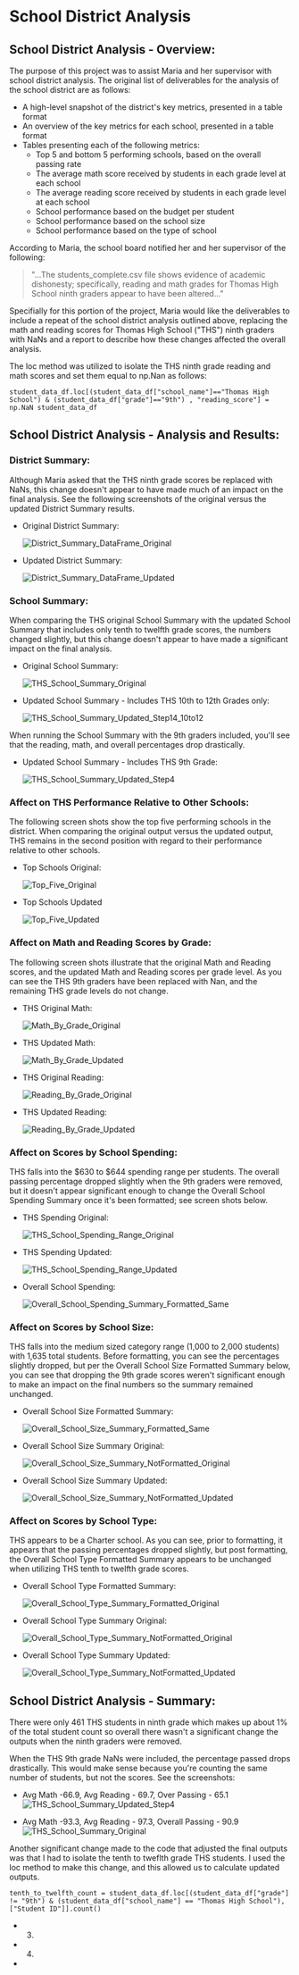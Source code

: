 # **School District Analysis**

##  **School District Analysis - Overview:** 
The purpose of this project was to assist Maria and her supervisor with school district analysis.  The original list of deliverables for the analysis of the school district are as follows: 
- A high-level snapshot of the district's key metrics, presented in a table format
- An overview of the key metrics for each school, presented in a table format
- Tables presenting each of the following metrics:
  - Top 5 and bottom 5 performing schools, based on the overall passing rate
  - The average math score received by students in each grade level at each school
  - The average reading score received by students in each grade level at each school
  - School performance based on the budget per student
  - School performance based on the school size 
  - School performance based on the type of school

According to Maria, the school board notified her and her supervisor of the following:

> "...The students_complete.csv file shows evidence of academic dishonesty; specifically, reading and math grades for Thomas High School ninth graders appear to have been altered..."

Specifially for this portion of the project, Maria would like the deliverables to include a repeat of the school district analysis outlined above, replacing the math and reading scores for Thomas High School ("THS") ninth graders with NaNs and a report to describe how these changes affected the overall analysis.

The loc method was utilized to isolate the THS ninth grade reading and math scores and set them equal to np.Nan as follows:

`student_data_df.loc[(student_data_df["school_name"]=="Thomas High School") & (student_data_df["grade"]=="9th") , "reading_score"] = np.NaN
student_data_df`

## **School District Analysis - Analysis and Results:** 

### **District Summary:**
Although Maria asked that the THS ninth grade scores be replaced with NaNs, this change doesn't appear to have made much of an impact on the final analysis. See the following screenshots of the original versus the updated District Summary results.  

- Original District Summary:
  
  ![District_Summary_DataFrame_Original](Resources/District_Summary_DataFrame_Original.PNG)
    
- Updated District Summary:  
    
  ![District_Summary_DataFrame_Updated](Resources/District_Summary_DataFrame_Updated.PNG)
    
### **School Summary:**
When comparing the THS original School Summary with the updated School Summary that includes only tenth to twelfth grade scores, the numbers changed slightly, but this change doesn't appear to have made a significant impact on the final analysis.
  
- Original School Summary:
  
  ![THS_School_Summary_Original](Resources/THS_School_Summary_Original.PNG) 
    
- Updated School Summary - Includes THS 10th to 12th Grades only:
   
  ![THS_School_Summary_Updated_Step14_10to12](Resources/THS_School_Summary_Updated_Step14_10to12.PNG) 
  
When running the School Summary with the 9th graders included, you'll see that the reading, math, and overall percentages drop drastically.

- Updated School Summary - Includes THS 9th Grade:

  ![THS_School_Summary_Updated_Step4](Resources/THS_School_Summary_Updated_Step4.PNG) 
    
### **Affect on THS Performance Relative to Other Schools:**
The following screen shots show the top five performing schools in the district.  When comparing the original output versus the updated output, THS remains in the second position with regard to their performance relative to other schools.

- Top Schools Original:

  ![Top_Five_Original](Resources/Top_Five_Original.PNG)

- Top Schools Updated
    
  ![Top_Five_Updated](Resources/Top_Five_Updated.PNG)
  
### **Affect on Math and Reading Scores by Grade:**
The following screen shots illustrate that the original Math and Reading scores, and the updated Math and Reading scores per grade level.  As you can see the THS 9th graders have been replaced with Nan, and the remaining THS grade levels do not change.

- THS Original Math:

  ![Math_By_Grade_Original](Resources/Math_By_Grade_Original.PNG)
  
- THS Updated Math:

  ![Math_By_Grade_Updated](Resources/Math_By_Grade_Updated.PNG)
  
- THS Original Reading:

  ![Reading_By_Grade_Original](Resources/Reading_By_Grade_Original.PNG)
  
- THS Updated Reading:
   
  ![Reading_By_Grade_Updated](Resources/Reading_By_Grade_Updated.PNG)
  
### **Affect on Scores by School Spending:**
THS falls into the $630 to $644 spending range per students.  The overall passing percentage dropped slightly when the 9th graders were removed, but it doesn't appear significant enough to change the Overall School Spending Summary once it's been formatted; see screen shots below.  

- THS Spending Original:

  ![THS_School_Spending_Range_Original](Resources/THS_School_Spending_Range_Original.PNG)
      
- THS Spending Updated:
      
  ![THS_School_Spending_Range_Updated](Resources/THS_School_Spending_Range_Updated.PNG)
  
- Overall School Spending:
  
  ![Overall_School_Spending_Summary_Formatted_Same](Resources/Overall_School_Spending_Summary_Formatted_Same.PNG)
  
     
### **Affect on Scores by School Size:**
THS falls into the medium sized category range (1,000 to 2,000 students) with 1,635 total students.  Before formatting, you can see the percentages slightly dropped, but per the Overall School Size Formatted Summary below, you can see that dropping the 9th grade scores weren't significant enough to make an impact on the final numbers so the summary remained unchanged.

- Overall School Size Formatted Summary:
      
  ![Overall_School_Size_Summary_Formatted_Same](Resources/Overall_School_Size_Summary_Formatted_Same.PNG)
    
- Overall School Size Summary Original:
      
  ![Overall_School_Size_Summary_NotFormatted_Original](Resources/Overall_School_Size_Summary_NotFormatted_Original.PNG)
    
- Overall School Size Summary Updated: 
      
  ![Overall_School_Size_Summary_NotFormatted_Updated](Resources/Overall_School_Size_Summary_NotFormatted_Updated.PNG)
 
### **Affect on Scores by School Type:**
THS appears to be a Charter school.  As you can see, prior to formatting, it appears that the passing percentages dropped slightly, but post formatting, the Overall School Type Formatted Summary appears to be unchanged when utilizing THS tenth to twelfth grade scores.
    
- Overall School Type Formatted Summary: 
      
  ![Overall_School_Type_Summary_Formatted_Original](Resources/Overall_School_Type_Summary_Formatted_Original.PNG)
    
- Overall School Type Summary Original:
      
  ![Overall_School_Type_Summary_NotFormatted_Original](Resources/Overall_School_Type_Summary_NotFormatted_Original.PNG)
    
- Overall School Type Summary Updated:
      
  ![Overall_School_Type_Summary_NotFormatted_Updated](Resources/Overall_School_Type_Summary_NotFormatted_Updated.PNG) 

## School District Analysis - Summary: 
There were only 461 THS students in ninth grade which makes up about 1% of the total student count so overall there wasn't a significant change the outputs when the ninth graders were removed.

When the THS 9th grade NaNs were included, the percentage passed drops drastically.  This would make sense because you're counting the same number of students, but not the scores. See the screenshots:  

- Avg Math -66.9, Avg Reading - 69.7, Over Passing - 65.1
  ![THS_School_Summary_Updated_Step4](Resources/THS_School_Summary_Updated_Step4.PNG)
  
- Avg Math -93.3, Avg Reading - 97.3, Overall Passing - 90.9
  ![THS_School_Summary_Original](Resources/THS_School_Summary_Original.PNG)
    
Another significant change made to the code that adjusted the final outputs was that I had to isolate the tenth to tweflth grade THS students.  I used the loc method to make this change, and this allowed us to calculate updated outputs.

`tenth_to_twelfth_count = student_data_df.loc[(student_data_df["grade"] != "9th")
                                      & (student_data_df["school_name"] == "Thomas High School"), ["Student ID"]].count()`
- 3)
- 4)
-
